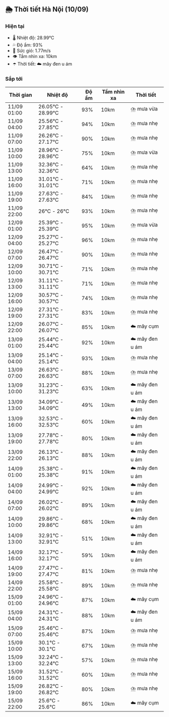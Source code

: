 ## 🌦️ Thời tiết Hà Nội (10/09)

### Hiện tại

- 🌡️ Nhiệt độ: 28.99℃
- 💦 Độ ẩm: 93%
- 💨 Sức gió: 1.77m/s
- 👁️ Tầm nhìn xa: 10km
- ☂️ Thời tiết: ☁️ mây đen u ám

### Sắp tới

| Thời gian | Nhiệt độ | Độ ẩm | Tầm nhìn xa | Thời tiết |
| --- | --- | --- | --- | --- |
| 11/09 01:00 | 26.05℃ - 28.99℃ | 93% | 10km | ⛈️ mưa vừa |
| 11/09 04:00 | 25.56℃ - 27.85℃ | 94% | 10km | ⛈️ mưa nhẹ |
| 11/09 07:00 | 26.26℃ - 27.17℃ | 90% | 10km | ⛈️ mưa nhẹ |
| 11/09 10:00 | 28.96℃ - 28.96℃ | 75% | 10km | ⛈️ mưa vừa |
| 11/09 13:00 | 32.36℃ - 32.36℃ | 64% | 10km | ⛈️ mưa nhẹ |
| 11/09 16:00 | 31.01℃ - 31.01℃ | 71% | 10km | ⛈️ mưa nhẹ |
| 11/09 19:00 | 27.63℃ - 27.63℃ | 84% | 10km | ⛈️ mưa nhẹ |
| 11/09 22:00 | 26℃ - 26℃ | 93% | 10km | ⛈️ mưa nhẹ |
| 12/09 01:00 | 25.39℃ - 25.39℃ | 95% | 10km | ⛈️ mưa vừa |
| 12/09 04:00 | 25.27℃ - 25.27℃ | 96% | 10km | ⛈️ mưa nhẹ |
| 12/09 07:00 | 26.47℃ - 26.47℃ | 90% | 10km | ⛈️ mưa nhẹ |
| 12/09 10:00 | 30.71℃ - 30.71℃ | 71% | 10km | ⛈️ mưa nhẹ |
| 12/09 13:00 | 31.11℃ - 31.11℃ | 71% | 10km | ⛈️ mưa nhẹ |
| 12/09 16:00 | 30.57℃ - 30.57℃ | 74% | 10km | ⛈️ mưa nhẹ |
| 12/09 19:00 | 27.31℃ - 27.31℃ | 83% | 10km | ⛈️ mưa nhẹ |
| 12/09 22:00 | 26.07℃ - 26.07℃ | 85% | 10km | ☁️ mây cụm |
| 13/09 01:00 | 25.44℃ - 25.44℃ | 92% | 10km | ☁️ mây đen u ám |
| 13/09 04:00 | 25.14℃ - 25.14℃ | 93% | 10km | ⛈️ mưa nhẹ |
| 13/09 07:00 | 26.63℃ - 26.63℃ | 88% | 10km | ⛈️ mưa nhẹ |
| 13/09 10:00 | 31.23℃ - 31.23℃ | 63% | 10km | ☁️ mây đen u ám |
| 13/09 13:00 | 34.09℃ - 34.09℃ | 49% | 10km | ☁️ mây đen u ám |
| 13/09 16:00 | 32.53℃ - 32.53℃ | 60% | 10km | ☁️ mây đen u ám |
| 13/09 19:00 | 27.78℃ - 27.78℃ | 80% | 10km | ☁️ mây đen u ám |
| 13/09 22:00 | 26.13℃ - 26.13℃ | 88% | 10km | ☁️ mây đen u ám |
| 14/09 01:00 | 25.38℃ - 25.38℃ | 91% | 10km | ☁️ mây đen u ám |
| 14/09 04:00 | 24.99℃ - 24.99℃ | 92% | 10km | ☁️ mây đen u ám |
| 14/09 07:00 | 26.02℃ - 26.02℃ | 89% | 10km | ☁️ mây đen u ám |
| 14/09 10:00 | 29.86℃ - 29.86℃ | 68% | 10km | ☁️ mây đen u ám |
| 14/09 13:00 | 32.91℃ - 32.91℃ | 51% | 10km | ☁️ mây đen u ám |
| 14/09 16:00 | 32.17℃ - 32.17℃ | 59% | 10km | ☁️ mây đen u ám |
| 14/09 19:00 | 27.47℃ - 27.47℃ | 81% | 10km | ⛈️ mưa nhẹ |
| 14/09 22:00 | 25.58℃ - 25.58℃ | 89% | 10km | ⛈️ mưa nhẹ |
| 15/09 01:00 | 24.96℃ - 24.96℃ | 87% | 10km | ☁️ mây cụm |
| 15/09 04:00 | 24.31℃ - 24.31℃ | 88% | 10km | ☁️ mây đen u ám |
| 15/09 07:00 | 25.46℃ - 25.46℃ | 87% | 10km | ⛈️ mưa nhẹ |
| 15/09 10:00 | 30.1℃ - 30.1℃ | 67% | 10km | ⛈️ mưa nhẹ |
| 15/09 13:00 | 32.24℃ - 32.24℃ | 57% | 10km | ⛈️ mưa nhẹ |
| 15/09 16:00 | 31.52℃ - 31.52℃ | 60% | 10km | ⛈️ mưa nhẹ |
| 15/09 19:00 | 26.82℃ - 26.82℃ | 80% | 10km | ⛈️ mưa nhẹ |
| 15/09 22:00 | 25.6℃ - 25.6℃ | 86% | 10km | ☁️ mây cụm |
